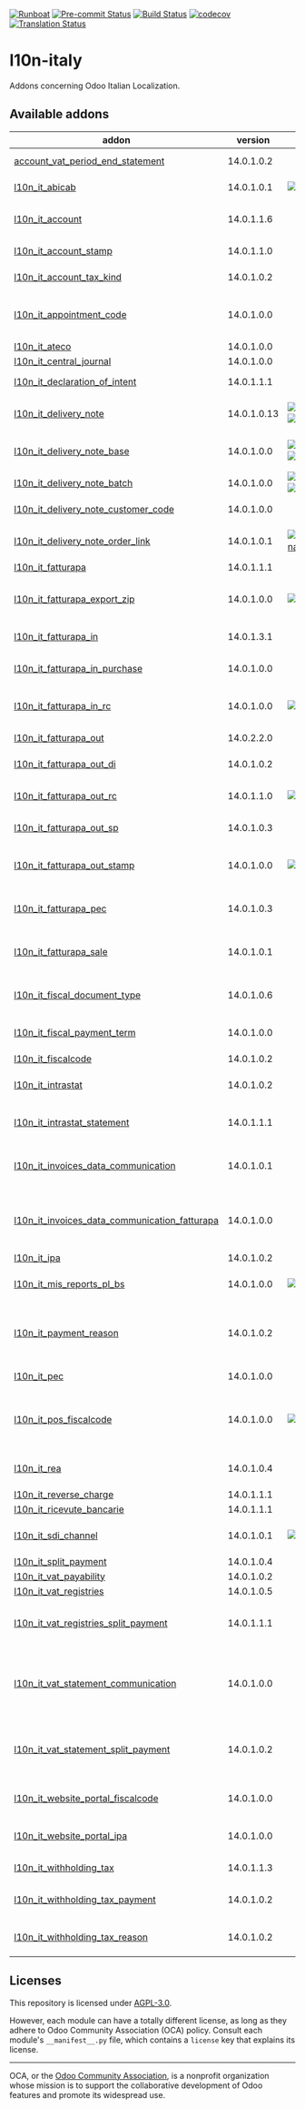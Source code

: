 
[![Runboat](https://img.shields.io/badge/runboat-Try%20me-875A7B.png)](https://runboat.odoo-community.org/builds?repo=OCA/l10n-italy&target_branch=14.0)
[![Pre-commit Status](https://github.com/OCA/l10n-italy/actions/workflows/pre-commit.yml/badge.svg?branch=14.0)](https://github.com/OCA/l10n-italy/actions/workflows/pre-commit.yml?query=branch%3A14.0)
[![Build Status](https://github.com/OCA/l10n-italy/actions/workflows/test.yml/badge.svg?branch=14.0)](https://github.com/OCA/l10n-italy/actions/workflows/test.yml?query=branch%3A14.0)
[![codecov](https://codecov.io/gh/OCA/l10n-italy/branch/14.0/graph/badge.svg)](https://codecov.io/gh/OCA/l10n-italy)
[![Translation Status](https://translation.odoo-community.org/widgets/l10n-italy-14-0/-/svg-badge.svg)](https://translation.odoo-community.org/engage/l10n-italy-14-0/?utm_source=widget)

<!-- /!\ do not modify above this line -->

# l10n-italy

Addons concerning Odoo Italian Localization.

<!-- /!\ do not modify below this line -->

<!-- prettier-ignore-start -->

[//]: # (addons)

Available addons
----------------
addon | version | maintainers | summary
--- | --- | --- | ---
[account_vat_period_end_statement](account_vat_period_end_statement/) | 14.0.1.0.2 |  | Allow to create the 'VAT Statement'.
[l10n_it_abicab](l10n_it_abicab/) | 14.0.1.0.1 | [![Borruso](https://github.com/Borruso.png?size=30px)](https://github.com/Borruso) | Base Bank ABI/CAB codes
[l10n_it_account](l10n_it_account/) | 14.0.1.1.6 |  | Modulo base usato come dipendenza di altri moduli contabili
[l10n_it_account_stamp](l10n_it_account_stamp/) | 14.0.1.1.0 |  | Gestione automatica dell'imposta di bollo
[l10n_it_account_tax_kind](l10n_it_account_tax_kind/) | 14.0.1.0.2 |  | Gestione natura delle aliquote IVA
[l10n_it_appointment_code](l10n_it_appointment_code/) | 14.0.1.0.0 |  | Aggiunge la tabella dei codici carica da usare nelle dichiarazioni fiscali italiane
[l10n_it_ateco](l10n_it_ateco/) | 14.0.1.0.0 |  | ITA - Codici Ateco
[l10n_it_central_journal](l10n_it_central_journal/) | 14.0.1.0.0 |  | ITA - Libro giornale
[l10n_it_declaration_of_intent](l10n_it_declaration_of_intent/) | 14.0.1.1.1 |  | Gestione dichiarazioni di intento
[l10n_it_delivery_note](l10n_it_delivery_note/) | 14.0.1.0.13 | [![As400it](https://github.com/As400it.png?size=30px)](https://github.com/As400it) [![Byloth](https://github.com/Byloth.png?size=30px)](https://github.com/Byloth) | Crea, gestisce e fattura i DDT partendo dalle consegne
[l10n_it_delivery_note_base](l10n_it_delivery_note_base/) | 14.0.1.0.0 | [![As400it](https://github.com/As400it.png?size=30px)](https://github.com/As400it) [![Byloth](https://github.com/Byloth.png?size=30px)](https://github.com/Byloth) | Crea e gestisce tabelle principali per gestire i DDT
[l10n_it_delivery_note_batch](l10n_it_delivery_note_batch/) | 14.0.1.0.0 | [![As400it](https://github.com/As400it.png?size=30px)](https://github.com/As400it) [![TheMule71](https://github.com/TheMule71.png?size=30px)](https://github.com/TheMule71) | Crea i DDT partendo da gruppi di prelievi
[l10n_it_delivery_note_customer_code](l10n_it_delivery_note_customer_code/) | 14.0.1.0.0 |  | Product Customer code for delivery note
[l10n_it_delivery_note_order_link](l10n_it_delivery_note_order_link/) | 14.0.1.0.1 | [![andreampiovesana](https://github.com/andreampiovesana.png?size=30px)](https://github.com/andreampiovesana) | Crea collegamento tra i DDT e ordine di vendita/acquisto
[l10n_it_fatturapa](l10n_it_fatturapa/) | 14.0.1.1.1 |  | Fatture elettroniche
[l10n_it_fatturapa_export_zip](l10n_it_fatturapa_export_zip/) | 14.0.1.0.0 | [![sergiocorato](https://github.com/sergiocorato.png?size=30px)](https://github.com/sergiocorato) | Permette di esportare in uno ZIP diversi file XML di fatture elettroniche
[l10n_it_fatturapa_in](l10n_it_fatturapa_in/) | 14.0.1.3.1 |  | Ricezione fatture elettroniche
[l10n_it_fatturapa_in_purchase](l10n_it_fatturapa_in_purchase/) | 14.0.1.0.0 |  | Modulo ponte tra ricezione fatture elettroniche e acquisti
[l10n_it_fatturapa_in_rc](l10n_it_fatturapa_in_rc/) | 14.0.1.0.0 | [![sergiocorato](https://github.com/sergiocorato.png?size=30px)](https://github.com/sergiocorato) | Modulo ponte tra e-fattura in acquisto e inversione contabile
[l10n_it_fatturapa_out](l10n_it_fatturapa_out/) | 14.0.2.2.0 |  | Emissione fatture elettroniche
[l10n_it_fatturapa_out_di](l10n_it_fatturapa_out_di/) | 14.0.1.0.2 |  | Dichiarazioni d'intento in fatturapa
[l10n_it_fatturapa_out_rc](l10n_it_fatturapa_out_rc/) | 14.0.1.1.0 | [![eLBati](https://github.com/eLBati.png?size=30px)](https://github.com/eLBati) | Integrazione l10n_it_fatturapa_out e l10n_it_reverse_charge
[l10n_it_fatturapa_out_sp](l10n_it_fatturapa_out_sp/) | 14.0.1.0.3 |  | Scissione pagamenti in fatturapa
[l10n_it_fatturapa_out_stamp](l10n_it_fatturapa_out_stamp/) | 14.0.1.0.0 | [![eLBati](https://github.com/eLBati.png?size=30px)](https://github.com/eLBati) | Modulo ponte tra emissione fatture elettroniche e imposta di bollo
[l10n_it_fatturapa_pec](l10n_it_fatturapa_pec/) | 14.0.1.0.3 |  | Invio fatture elettroniche tramite PEC
[l10n_it_fatturapa_sale](l10n_it_fatturapa_sale/) | 14.0.1.0.1 |  | Aggiunge alcuni dati per la fatturazione elettronica nell'ordine di vendita
[l10n_it_fiscal_document_type](l10n_it_fiscal_document_type/) | 14.0.1.0.6 |  | ITA - Tipi di documento fiscale per dichiarativi
[l10n_it_fiscal_payment_term](l10n_it_fiscal_payment_term/) | 14.0.1.0.0 |  | Condizioni di pagamento delle fatture elettroniche
[l10n_it_fiscalcode](l10n_it_fiscalcode/) | 14.0.1.0.2 |  | ITA - Codice fiscale
[l10n_it_intrastat](l10n_it_intrastat/) | 14.0.1.0.2 |  | Riclassificazione merci e servizi per dichiarazioni Intrastat
[l10n_it_intrastat_statement](l10n_it_intrastat_statement/) | 14.0.1.1.1 |  | Dichiarazione Intrastat per l'Agenzia delle Dogane
[l10n_it_invoices_data_communication](l10n_it_invoices_data_communication/) | 14.0.1.0.1 |  | Comunicazione dati fatture (c.d. "nuovo spesometro" o "esterometro")
[l10n_it_invoices_data_communication_fatturapa](l10n_it_invoices_data_communication_fatturapa/) | 14.0.1.0.0 |  | Integrazione fatturazione elettronica e comunicazione dati fatture (c.d. "nuovo spesometro")
[l10n_it_ipa](l10n_it_ipa/) | 14.0.1.0.2 |  | ITA - Codice IPA
[l10n_it_mis_reports_pl_bs](l10n_it_mis_reports_pl_bs/) | 14.0.1.0.0 | [![As400it](https://github.com/As400it.png?size=30px)](https://github.com/As400it) | Modelli "MIS Builder" per il conto economico e lo stato patrimoniale
[l10n_it_payment_reason](l10n_it_payment_reason/) | 14.0.1.0.2 |  | Aggiunge la tabella delle causali di pagamento da usare ad esempio nelle ritenute d'acconto
[l10n_it_pec](l10n_it_pec/) | 14.0.1.0.0 |  | Aggiunge il campo email PEC al partner
[l10n_it_pos_fiscalcode](l10n_it_pos_fiscalcode/) | 14.0.1.0.0 | [![eLBati](https://github.com/eLBati.png?size=30px)](https://github.com/eLBati) | Gestione codice fiscale del cliente all'interno dell'interfaccia del POS
[l10n_it_rea](l10n_it_rea/) | 14.0.1.0.4 |  | Gestisce i campi del Repertorio Economico Amministrativo
[l10n_it_reverse_charge](l10n_it_reverse_charge/) | 14.0.1.1.1 |  | Inversione contabile
[l10n_it_ricevute_bancarie](l10n_it_ricevute_bancarie/) | 14.0.1.1.1 |  | Ricevute bancarie
[l10n_it_sdi_channel](l10n_it_sdi_channel/) | 14.0.1.0.1 | [![sergiocorato](https://github.com/sergiocorato.png?size=30px)](https://github.com/sergiocorato) | Aggiunge il canale di invio/ricezione dei file XML attraverso lo SdI
[l10n_it_split_payment](l10n_it_split_payment/) | 14.0.1.0.4 |  | Scissione pagamenti
[l10n_it_vat_payability](l10n_it_vat_payability/) | 14.0.1.0.2 |  | ITA - Esigibilità IVA
[l10n_it_vat_registries](l10n_it_vat_registries/) | 14.0.1.0.5 |  | ITA - Registri IVA
[l10n_it_vat_registries_split_payment](l10n_it_vat_registries_split_payment/) | 14.0.1.1.1 |  | Modulo di congiunzione tra registri IVA e scissione dei pagamenti
[l10n_it_vat_statement_communication](l10n_it_vat_statement_communication/) | 14.0.1.0.0 |  | Comunicazione liquidazione IVA ed esportazione file xmlconforme alle specifiche dell'Agenzia delle Entrate
[l10n_it_vat_statement_split_payment](l10n_it_vat_statement_split_payment/) | 14.0.1.0.2 |  | Migliora la liquidazione dell'IVA tenendo in considerazione la scissione dei pagamenti
[l10n_it_website_portal_fiscalcode](l10n_it_website_portal_fiscalcode/) | 14.0.1.0.0 |  | Add fiscal code to details of frontend user
[l10n_it_website_portal_ipa](l10n_it_website_portal_ipa/) | 14.0.1.0.0 |  | Aggiunge l'indice PA (IPA) tra i dettagli dell'utente nel portale.
[l10n_it_withholding_tax](l10n_it_withholding_tax/) | 14.0.1.1.3 |  | ITA - Ritenute d'acconto
[l10n_it_withholding_tax_payment](l10n_it_withholding_tax_payment/) | 14.0.1.0.2 |  | Gestisce le ritenute sulle fatture e sui pagamenti
[l10n_it_withholding_tax_reason](l10n_it_withholding_tax_reason/) | 14.0.1.0.2 |  | ITA - Causali pagamento per ritenute d'acconto

[//]: # (end addons)

<!-- prettier-ignore-end -->

## Licenses

This repository is licensed under [AGPL-3.0](LICENSE).

However, each module can have a totally different license, as long as they adhere to Odoo Community Association (OCA)
policy. Consult each module's `__manifest__.py` file, which contains a `license` key
that explains its license.

----
OCA, or the [Odoo Community Association](http://odoo-community.org/), is a nonprofit
organization whose mission is to support the collaborative development of Odoo features
and promote its widespread use.
